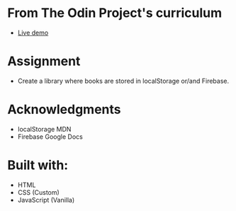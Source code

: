 # From The Odin Project's curriculum

- [Live demo](https://bikash-jaiswal.github.io/project-library/)

# Assignment

- Create a library where books are stored in localStorage or/and Firebase.

# Acknowledgments

- localStorage MDN
- Firebase Google Docs

# Built with:

- HTML
- CSS (Custom)
- JavaScript (Vanilla)
